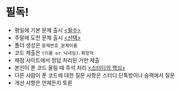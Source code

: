 # 필독!
- 평일에 기본 문제 출시 [<필수>](https://www.acmicpc.net/)
- 주말에 도전 문제 출시 [<선택>](https://programmers.co.kr/)
- 폴더 생성은 `문제번호_문제이름`
- 코드 제출은 `(이름 or 닉네임).확장자`
- 채점 사이트에서 정답 처리된 거만 제출
- 본인이 푼 코드 올릴 때 주석 처리 [<스터디의 핵심>](https://leetcode.com/)      
- 다른 사람이 푼 코드에 대한 질문 사항은 스터디 단톡방이나 슬랙에서 질문
- 개선 사항은 언제든지 토론
